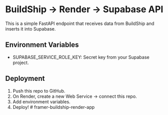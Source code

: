 # BuildShip → Render → Supabase API

This is a simple FastAPI endpoint that receives data from BuildShip and inserts it into Supabase.

## Environment Variables
- SUPABASE_SERVICE_ROLE_KEY: Secret key from your Supabase project.

## Deployment
1. Push this repo to GitHub.
2. On Render, create a new Web Service → connect this repo.
3. Add environment variables.
4. Deploy!
#   f r a m e r - b u i l d s h i p - r e n d e r - a p p  
 